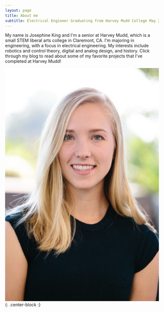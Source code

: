 ```yaml
---
layout: page
title: About me
subtitle: Electrical Engineer Graduating from Harvey Mudd College May 2020
---
```


My name is Josephine King and I'm a senior at Harvey Mudd, which is a small STEM liberal arts college in Claremont, CA. I'm majoring in engineering, with a focus in electrical engineering. My interests include robotics and control theory, digital and analog design, and history. Click through my blog to read about some of my favorite projects that I've completed at Harvey Mudd!

![me](/img/headshot.png){: .center-block :}

